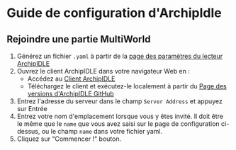 # Guide de configuration d'ArchipIdle

## Rejoindre une partie MultiWorld
1. Générez un fichier `.yaml` à partir de la [page des paramètres du lecteur ArchipIDLE](/games/ArchipIDLE/player-options)
2. Ouvrez le client ArchipIDLE dans votre navigateur Web en :
    - Accédez au [Client ArchipIDLE](http://idle.multiworld.link)
    - Téléchargez le client et exécutez-le localement à partir du [Page des versions d'ArchipIDLE GitHub](https://github.com/ArchipelagoMW/archipidle/releases)
3. Entrez l'adresse du serveur dans le champ `Server Address` et appuyez sur Entrée
4. Entrez votre nom d'emplacement lorsque vous y êtes invité. Il doit être le même que le `name` que vous avez saisi sur le
    page de configuration ci-dessus, ou le champ `name` dans votre fichier yaml.
5. Cliquez sur "Commencer !" bouton.
